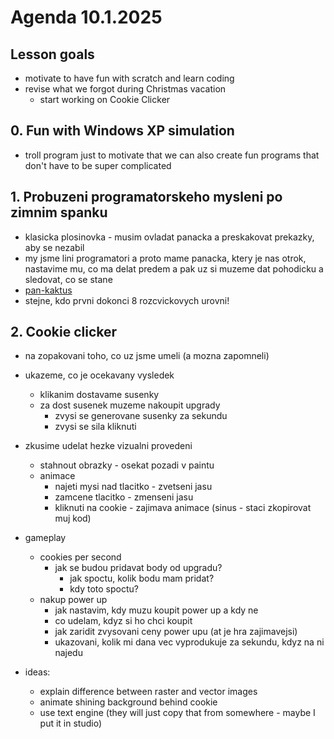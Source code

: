 # Agenda 10.1.2025

## Lesson goals

- motivate to have fun with scratch and learn coding
- revise what we forgot during Christmas vacation
  - start working on Cookie Clicker 

## 0. Fun with Windows XP simulation

- troll program just to motivate that we can also create fun programs that don't have to be super complicated

## 1. Probuzeni programatorskeho mysleni po zimnim spanku

- klasicka plosinovka - musim ovladat panacka a preskakovat prekazky, aby se nezabil
- my jsme lini programatori a proto mame panacka, ktery je nas otrok, nastavime mu, co ma delat predem a pak uz si muzeme dat pohodicku a sledovat, co se stane
- [pan-kaktus](https://www.umimeinformatiku.cz/plosinovka)
- stejne, kdo prvni dokonci 8 rozcvickovych urovni!

## 2. Cookie clicker

- na zopakovani toho, co uz jsme umeli (a mozna zapomneli)

- ukazeme, co je ocekavany vysledek
  - klikanim dostavame susenky
  - za dost susenek muzeme nakoupit upgrady
    - zvysi se generovane susenky za sekundu
    - zvysi se sila kliknuti

- zkusime udelat hezke vizualni provedeni
  - stahnout obrazky - osekat pozadi v paintu
  - animace
    - najeti mysi nad tlacitko - zvetseni jasu
    - zamcene tlacitko - zmenseni jasu
    - kliknuti na cookie - zajimava animace (sinus - staci zkopirovat muj kod)

- gameplay
  - cookies per second
    - jak se budou pridavat body od upgradu?
      - jak spoctu, kolik bodu mam pridat?
      - kdy toto spoctu?
  - nakup power up 
    - jak nastavim, kdy muzu koupit power up a kdy ne
    - co udelam, kdyz si ho chci koupit
    - jak zaridit zvysovani ceny power upu (at je hra zajimavejsi)
    - ukazovani, kolik mi dana vec vyprodukuje za sekundu, kdyz na ni najedu

- ideas: 
  - explain difference between raster and vector images
  - animate shining background behind cookie
  - use text engine (they will just copy that from somewhere - maybe I put it in studio)
